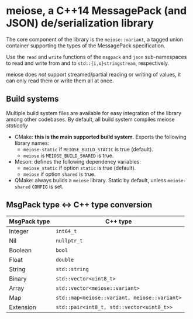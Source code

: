 # meiose, a C++14 MessagePack (and JSON) de/serialization library

The core component of the library is the `meiose::variant`, a tagged union
container supporting the types of the MessagePack specification.

Use the `read` and `write` functions of the `msgpack` and `json` sub-namespaces
to read and write from and to `std::{i,o}stringstream`, respectively.

meiose does *not* support streamed/partial reading or writing of values, it can
only read them or write them all at once.

## Build systems

Multiple build system files are available for easy integration of the library
among other codebases. By default, all build system compiles meiose
*statically*

* CMake: **this is the main supported build system**.
  Exports the following library names:
  * `meiose-static` if `MEIOSE_BUILD_STATIC` is true (default).
  * `meiose` is `MEIOSE_BUILD_SHARED` is true.
* Meson: defines the following dependency variables:
  * `meiose_static` if option `static` is true (default).
  * `meiose` if option `shared` is true.
* QMake: always builds a `meiose` library. Static by default,
  unless `meiose-shared` `CONFIG` is set.

## MsgPack type ↔ C++ type conversion

| MsgPack type | C++ type                                     |
| ------------ | -------------------------------------------- |
| Integer      | `int64_t`                                    |
| Nil          | `nullptr_t`                                  |
| Boolean      | `bool`                                       |
| Float        | `double`                                     |
| String       | `std::string`                                |
| Binary       | `std::vector<uint8_t>`                       |
| Array        | `std::vector<meiose::variant>`               |
| Map          | `std::map<meiose::variant, meiose::variant>` |
| Extension    | `std::pair<int8_t, std::vector<uint8_t>>`    |
